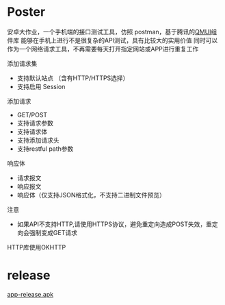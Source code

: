 # Poster

安卓大作业，一个手机端的接口测试工具，仿照 postman，基于腾讯的[QMUI](https://qmuiteam.com/android)组件库
能够在手机上进行不是很复杂的API测试，具有比较大的实用价值
同时可以作为一个网络请求工具，不再需要每天打开指定网站或APP进行重复工作

添加请求集
 - 支持默认站点 （含有HTTP/HTTPS选择）
 - 支持启用 Session
  
添加请求
 - GET/POST
 - 支持请求参数
 - 支持请求体
 - 支持添加请求头
 - 支持restful path参数

响应体
 - 请求报文
 - 响应报文
 - 响应体（仅支持JSON格式化，不支持二进制文件预览）

注意
 - 如果API不支持HTTP,请使用HTTPS协议，避免重定向造成POST失效，重定向会强制变成GET请求

HTTP库使用OKHTTP
  

# release

[app-release.apk](https://github.com/haust-Kevin/Poster/raw/main/app/release/app-release.apk)
